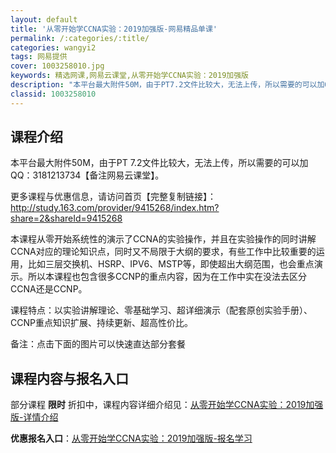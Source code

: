 ```yaml
---
layout: default
title: '从零开始学CCNA实验：2019加强版-网易精品单课'
permalink: /:categories/:title/
categories: wangyi2
tags: 网易提供
cover: 1003258010.jpg
keywords: 精选网课,网易云课堂,从零开始学CCNA实验：2019加强版
description: "本平台最大附件50M，由于PT7.2文件比较大，无法上传，所以需要的可以加QQ：3181213734【备注网易云课堂】。更多课程与优惠信息，请访问首页【完整复制链接】：http://stud"
classid: 1003258010
---
```


## 课程介绍

本平台最大附件50M，由于PT 7.2文件比较大，无法上传，所以需要的可以加QQ：3181213734【备注网易云课堂】。

更多课程与优惠信息，请访问首页【完整复制链接】：
http://study.163.com/provider/9415268/index.htm?share=2&shareId=9415268

本课程从零开始系统性的演示了CCNA的实验操作，并且在实验操作的同时讲解CCNA对应的理论知识点，同时又不局限于大纲的要求，有些工作中比较重要的运用，比如三层交换机、HSRP、IPV6、MSTP等，即使超出大纲范围，也会重点演示。所以本课程也包含很多CCNP的重点内容，因为在工作中实在没法去区分CCNA还是CCNP。

课程特点：以实验讲解理论、零基础学习、超详细演示（配套原创实验手册）、CCNP重点知识扩展、持续更新、超高性价比。

备注：点击下面的图片可以快速直达部分套餐

## 课程内容与报名入口

部分课程 **限时** 折扣中，课程内容详细介绍见：[从零开始学CCNA实验：2019加强版-详情介绍](https://study.163.com/course/introduction/1003258010.htm?share=1&shareId=1025206652&utm_campaign=share&utm_medium=iphoneShare&utm_source=&utm_u=1025206652)

**优惠报名入口**：[从零开始学CCNA实验：2019加强版-报名学习](https://study.163.com/course/introduction/1003258010.htm?share=1&shareId=1025206652&utm_campaign=share&utm_medium=iphoneShare&utm_source=&utm_u=1025206652)

